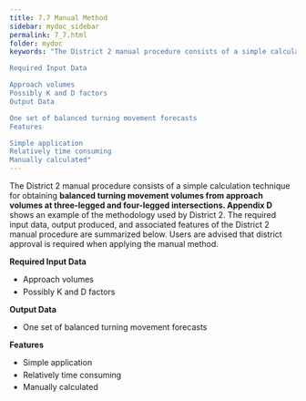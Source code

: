 ```yaml
---
title: 7.7 Manual Method
sidebar: mydoc_sidebar
permalink: 7_7.html
folder: mydoc
keywords: "The District 2 manual procedure consists of a simple calculation technique for obtaining balanced turning movement volumes from approach volumes at three-legged and four-legged intersections. Appendix D shows an example of the methodology used by District 2. The required input data, output produced, and associated features of the District 2 manual procedure are summarized below. Users are advised that district approval is required when applying the manual method.

Required Input Data

Approach volumes
Possibly K and D factors
Output Data

One set of balanced turning movement forecasts
Features

Simple application
Relatively time consuming
Manually calculated"
---
```


<style>
  div{text-align: justify;}
</style>

The District 2 manual procedure consists of a simple calculation technique for obtaining <b>balanced turning movement volumes from approach volumes at three-legged and four-legged intersections. Appendix D</b> shows an example of the methodology used by District 2. The required input data, output produced, and associated features of the District 2 manual procedure are summarized below. Users are advised that district approval is required when applying the manual method.

<b>Required Input Data</b>
<ul>
<li style="margin: 0.3rem 0">Approach volumes</li>
<li style="margin: 0.3rem 0">Possibly K and D factors</li>
</ul>
<b>Output Data</b>
<ul>
<li style="margin: 0.3rem 0">One set of balanced turning movement forecasts</li>
</ul>
<b>Features</b>
<ul>
<li style="margin: 0.3rem 0">Simple application</li>
<li style="margin: 0.3rem 0">Relatively time consuming</li>
<li style="margin: 0.3rem 0">Manually calculated</li>
</ul>







